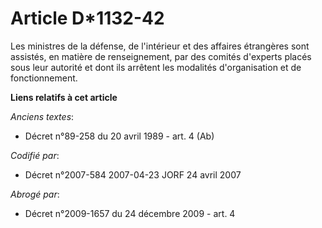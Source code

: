 # Article D*1132-42

Les ministres de la défense, de l'intérieur et des affaires étrangères sont assistés, en matière de renseignement, par des
comités d'experts placés sous leur autorité et dont ils arrêtent les modalités d'organisation et de fonctionnement.

**Liens relatifs à cet article**

_Anciens textes_:

  - Décret n°89-258 du 20 avril 1989 - art. 4 (Ab)

_Codifié par_:

  - Décret n°2007-584 2007-04-23 JORF 24 avril 2007

_Abrogé par_:

  - Décret n°2009-1657 du 24 décembre 2009 - art. 4
